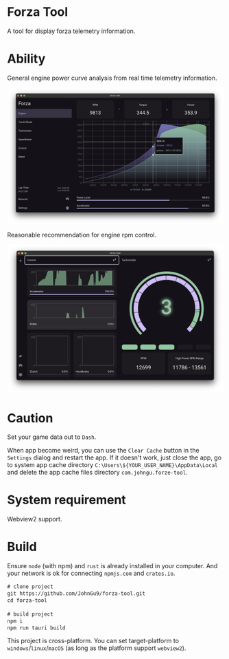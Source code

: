 # Forza Tool

A tool for display forza telemetry information.

# Ability

General engine power curve analysis from real time telemetry information.

<img src="./doc/0.png">

Reasonable recommendation for engine rpm control.

<img src="./doc/1.png">

# Caution

Set your game data out to `Dash`.

When app become weird, you can use the `Clear Cache` button in the `Settings` dialog and restart the app. If it doesn't work, just close the app, go to system app cache directory `C:\Users\${YOUR_USER_NAME}\AppData\Local` and delete the app cache files directory `com.johngu.forze-tool`.

# System requirement

Webview2 support.

# Build

Ensure `node` (with npm) and `rust` is already installed in your computer. And your network is ok for connecting `npmjs.com` and `crates.io`.

```console
# clone project
git https://github.com/JohnGu9/forza-tool.git
cd forza-tool

# build project
npm i
npm run tauri build
```

This project is cross-platform. You can set target-platform to `windows`/`linux`/`macOS` (as long as the platform support `webview2`).
